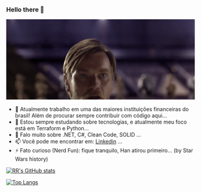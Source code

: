 ### Hello there 👋
![Obi Wan Hello There](https://github.com/rodriguesrm/rodriguesrm/blob/main/obiwan-hello-there.gif)

<!--
**rodriguesrm/rodriguesrm** is a ✨ _special_ ✨ repository because its `README.md` (this file) appears on your GitHub profile.
-->

- 🔭 Atualmente trabalho em uma das maiores instituições financeiras do brasil! Além de procurar sempre contribuir com código aqui...
- 🌱 Estou sempre estudando sobre tecnologias, e atualmente meu foco está em Terraform e Python...
- 💬 Falo muito sobre .NET, C#, Clean Code, SOLID ...
- 📫 Você pode me encontrar em: [Linkedin](https://www.linkedin.com/in/rodrigues-rm/) ...
- ⚡ Fato curioso (Nerd Fun): fique tranquilo, Han atirou primeiro... (by Star Wars history)

[![RR's GitHub stats](https://github-readme-stats.vercel.app/api?username=rodriguesrm&show_icons=true&theme=onedark)](https://github.com/rodriguesrm)

[![Top Langs](https://github-readme-stats.vercel.app/api/top-langs/?username=rodriguesrm&layout=compact&theme=onedark)](https://github.com/rodriguesrm)
